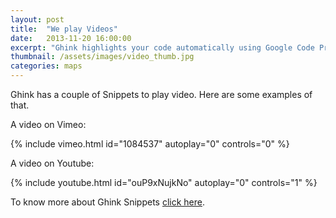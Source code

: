 ```yaml
---
layout: post
title:  "We play Videos"
date:   2013-11-20 16:00:00
excerpt: "Ghink highlights your code automatically using Google Code Prettify."
thumbnail: /assets/images/video_thumb.jpg
categories: maps
---
```


Ghink has a couple of Snippets to play video. Here are some examples of that.

A video on Vimeo:

{% include vimeo.html id="1084537" autoplay="0" controls="0" %}

A video on Youtube:

{% include youtube.html id="ouP9xNujkNo" autoplay="0" controls="1" %}

To know more about Ghink Snippets [click here][1].

 [1]: https://github.com/celso/ghink/blob/gh-pages/SNIPPETS.md